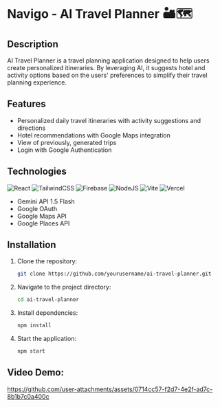 # Navigo - AI Travel Planner 🏜🗺

## Description

AI Travel Planner is a travel planning application designed to help users create personalized itineraries. By leveraging AI, it suggests hotel and activity options based on the users' preferences to simplify their travel planning experience.

## Features

- Personalized daily travel itineraries with activity suggestions and directions
- Hotel recommendations with Google Maps integration
- View of previously, generated trips
- Login with Google Authentication 

## Technologies

![React](https://img.shields.io/badge/react-%2320232a.svg?style=for-the-badge&logo=react&logoColor=%2361DAFB) ![TailwindCSS](https://img.shields.io/badge/tailwindcss-%2338B2AC.svg?style=for-the-badge&logo=tailwind-css&logoColor=white) ![Firebase](https://img.shields.io/badge/firebase-a08021?style=for-the-badge&logo=firebase&logoColor=ffcd34) ![NodeJS](https://img.shields.io/badge/node.js-6DA55F?style=for-the-badge&logo=node.js&logoColor=white) ![Vite](https://img.shields.io/badge/vite-%23646CFF.svg?style=for-the-badge&logo=vite&logoColor=white) ![Vercel](https://img.shields.io/badge/vercel-%23000000.svg?style=for-the-badge&logo=vercel&logoColor=white) 

- Gemini API 1.5 Flash
- Google OAuth
- Google Maps API
- Google Places API

## Installation

1. Clone the repository:
    ```bash
    git clone https://github.com/yourusername/ai-travel-planner.git
    ```
2. Navigate to the project directory:
    ```bash
    cd ai-travel-planner
    ```
3. Install dependencies:
    ```bash
    npm install
    ```
4. Start the application:
    ```bash
    npm start
     ```

## Video Demo: 

https://github.com/user-attachments/assets/0714cc57-f2d7-4e2f-ad7c-8b1b7c0a400c

